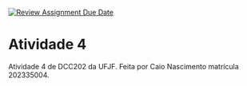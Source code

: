 [![Review Assignment Due Date](https://classroom.github.com/assets/deadline-readme-button-24ddc0f5d75046c5622901739e7c5dd533143b0c8e959d652212380cedb1ea36.svg)](https://classroom.github.com/a/yBmgqoZR)
# Atividade 4

Atividade 4 de DCC202 da
UFJF. Feita por Caio Nascimento matrícula 202335004.